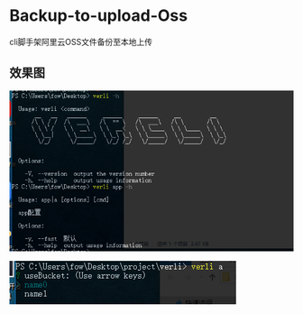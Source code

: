 # Backup-to-upload-Oss
cli脚手架阿里云OSS文件备份至本地上传

## 效果图
![](screenshot/screenshot0.png)

![](screenshot/screenshot1.png)
